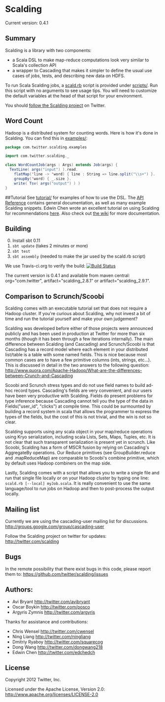 # Scalding

Current version: 0.4.1

## Summary

Scalding is a library with two components:

* a Scala DSL to make map-reduce computations look very similar to Scala's collection API
* a wrapper to Cascading that makes it simpler to define the usual use cases of jobs, tests, and describing new data on HDFS.

To run Scala Scalding jobs, a [scald.rb](https://github.com/twitter/scalding/blob/master/scripts/scald.rb) script is provided under [scripts/](https://github.com/twitter/scalding/tree/master/scripts). Run this script
with no arguments to see usage tips.  You will need to customize the default variables
at the head of that script for your environment.

You should [follow the Scalding project](http://twitter.com/scalding) on Twitter.

## Word Count
Hadoop is a distributed system for counting words.  Here is how it's done in Scalding.  You can find this in [examples/](https://github.com/twitter/scalding/tree/master/src/main/scala/com/twitter/scalding/examples):

```scala
package com.twitter.scalding.examples

import com.twitter.scalding._

class WordCountJob(args : Args) extends Job(args) {
  TextLine( args("input") ).read.
    flatMap('line -> 'word) { line : String => line.split("\\s+") }.
    groupBy('word) { _.size }.
    write( Tsv( args("output") ) )
}
```

##Tutorial
See [tutorial/](https://github.com/twitter/scalding/tree/master/tutorial) for examples of how to use the DSL. The [API Reference](https://github.com/twitter/scalding/wiki/API-Reference) contains general documentation, as well as many example Scalding snippets. Edwin Chen wrote an excellent tutorial on using Scalding for
recommendations [here](http://blog.echen.me/2012/02/09/movie-recommendations-and-more-via-mapreduce-and-scalding/). Also check out [the wiki](https://github.com/twitter/scalding/wiki) for more documentation.

## Building
0. Install sbt 0.11
1. ```sbt update``` (takes 2 minutes or more)
2. ```sbt test```
3. ```sbt assembly``` (needed to make the jar used by the scald.rb script)

We use Travis-ci.org to verify the build:
[![Build Status](https://secure.travis-ci.org/twitter/scalding.png)](http://travis-ci.org/twitter/scalding)

The current version is 0.4.1 and available from maven central: org="com.twitter",
artifact="scalding_2.8.1" or artifact="scalding_2.9.1".

## Comparison to Scrunch/Scoobi
Scalding comes with an executable tutorial set that does not require a Hadoop
cluster.  If you're curious about Scalding, why not invest a bit of time and run the tutorial
yourself and make your own judgement?

Scalding was developed before either of those projects
were announced publicly and has been used in production at Twitter for more than six months
(though it has been through a few iterations internally).
The main difference between Scalding (and Cascading) and Scrunch/Scoobi is that Cascading has
a record model where each element in your distributed list/table is a table with some named
fields.  This is nice because most common cases are to have a few primitive columns (ints, strings,
etc...).  This is discussed in detail in the two answers to the following question:
<http://www.quora.com/Apache-Hadoop/What-are-the-differences-between-Crunch-and-Cascading>

Scoobi and Scrunch stress types and do not
use field names to build ad-hoc record types.  Cascading's fields are very convenient,
and our users have been very productive with Scalding. Fields do present problems for
type inference because Cascading cannot tell you the type of the data in Fields("user_id", "clicks")
at compile time.  This could be surmounted by building a record system in scala that
allows the programmer to express the types of the fields, but the cost of this is not trivial,
and the win is not so clear.

Scalding supports using any scala object in your map/reduce operations using Kryo serialization,
including scala Lists, Sets,
Maps, Tuples, etc.  It is not clear that such transparent serialization is present yet in
scrunch.  Like Scoobi, Scalding has a form of MSCR fusion by relying on Cascading's AggregateBy
operations.  Our Reduce primitives (see GroupBuilder.reduce and .mapReduceMap) are comparable to
Scoobi's combine primitive, which by default uses Hadoop combiners on the map side.

Lastly, Scalding comes with a script that allows you to write a single file and run that
single file locally or on your Hadoop cluster by typing one line: `scald.rb [--local] myJob.scala`.
It is really convenient to use the same language/tool to run jobs on Hadoop and then to post-process
the output locally.

## Mailing list

Currently we are using the cascading-user mailing list for discussions.
<http://groups.google.com/group/cascading-user>

Follow the Scalding project on twitter for updates: <http://twitter.com/scalding>

## Bugs
In the remote possibility that there exist bugs in this code, please report them to:
<https://github.com/twitter/scalding/issues>

## Authors:
* Avi Bryant <http://twitter.com/avibryant>
* Oscar Boykin <http://twitter.com/posco>
* Argyris Zymnis <http://twitter.com/argyris>

Thanks for assistance and contributions:

* Chris Wensel <http://twitter.com/cwensel>
* Ning Liang <http://twitter.com/ningliang>
* Dmitriy Ryaboy <http://twitter.com/squarecog>
* Dong Wang <http://twitter.com/dongwang218>
* Edwin Chen <http://twitter.com/edchedch>

## License
Copyright 2012 Twitter, Inc.

Licensed under the Apache License, Version 2.0: http://www.apache.org/licenses/LICENSE-2.0
